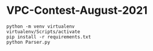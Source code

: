 # VPC-Contest-August-2021

```
python -m venv virtualenv
virtualenv/Scripts/activate
pip install -r requirements.txt
python Parser.py

```
